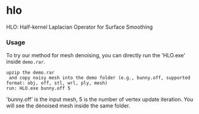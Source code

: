 # hlo
HLO: Half-kernel Laplacian Operator for Surface Smoothing

### Usage

To try our method for mesh denoising, you can directly run the 'HLO.exe' inside `demo.rar`.

```
upzip the demo.rar
 and copy noisy mesh into the demo folder (e.g., bunny.off, supported format: obj, off, stl, wrl, ply, mesh)
run: HLO.exe bunny.off 5
```


'bunny.off' is the input mesh, 5 is the number of vertex update iteration.
You will see the denoised mesh inside the same folder. 



